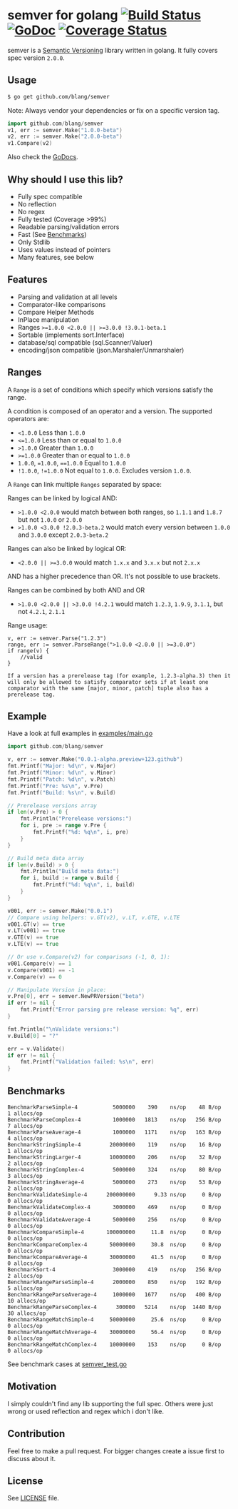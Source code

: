 semver for golang [![Build Status](https://drone.io/github.com/blang/semver/status.png)](https://drone.io/github.com/blang/semver/latest) [![GoDoc](https://godoc.org/github.com/blang/semver?status.png)](https://godoc.org/github.com/blang/semver) [![Coverage Status](https://img.shields.io/coveralls/blang/semver.svg)](https://coveralls.io/r/blang/semver?branch=master)
======

semver is a [Semantic Versioning](http://semver.org/) library written in golang. It fully covers spec version `2.0.0`.

Usage
-----
```bash
$ go get github.com/blang/semver
```
Note: Always vendor your dependencies or fix on a specific version tag.

```go
import github.com/blang/semver
v1, err := semver.Make("1.0.0-beta")
v2, err := semver.Make("2.0.0-beta")
v1.Compare(v2)
```

Also check the [GoDocs](http://godoc.org/github.com/blang/semver).

Why should I use this lib?
-----

- Fully spec compatible
- No reflection
- No regex
- Fully tested (Coverage >99%)
- Readable parsing/validation errors
- Fast (See [Benchmarks](#benchmarks))
- Only Stdlib
- Uses values instead of pointers
- Many features, see below


Features
-----

- Parsing and validation at all levels
- Comparator-like comparisons
- Compare Helper Methods
- InPlace manipulation
- Ranges `>=1.0.0 <2.0.0 || >=3.0.0 !3.0.1-beta.1`
- Sortable (implements sort.Interface)
- database/sql compatible (sql.Scanner/Valuer)
- encoding/json compatible (json.Marshaler/Unmarshaler)

Ranges
------

A `Range` is a set of conditions which specify which versions satisfy the range.

A condition is composed of an operator and a version. The supported operators are:

- `<1.0.0` Less than `1.0.0`
- `<=1.0.0` Less than or equal to `1.0.0`
- `>1.0.0` Greater than `1.0.0`
- `>=1.0.0` Greater than or equal to `1.0.0`
- `1.0.0`, `=1.0.0`, `==1.0.0` Equal to `1.0.0`
- `!1.0.0`, `!=1.0.0` Not equal to `1.0.0`. Excludes version `1.0.0`.

A `Range` can link multiple `Ranges` separated by space:

Ranges can be linked by logical AND:

  - `>1.0.0 <2.0.0` would match between both ranges, so `1.1.1` and `1.8.7` but not `1.0.0` or `2.0.0`
  - `>1.0.0 <3.0.0 !2.0.3-beta.2` would match every version between `1.0.0` and `3.0.0` except `2.0.3-beta.2`

Ranges can also be linked by logical OR:

  - `<2.0.0 || >=3.0.0` would match `1.x.x` and `3.x.x` but not `2.x.x`

AND has a higher precedence than OR. It's not possible to use brackets.

Ranges can be combined by both AND and OR

  - `>1.0.0 <2.0.0 || >3.0.0 !4.2.1` would match `1.2.3`, `1.9.9`, `3.1.1`, but not `4.2.1`, `2.1.1`

Range usage:

```
v, err := semver.Parse("1.2.3")
range, err := semver.ParseRange(">1.0.0 <2.0.0 || >=3.0.0")
if range(v) {
    //valid
}

If a version has a prerelease tag (for example, 1.2.3-alpha.3) then it will only be allowed to satisfy comparator sets if at least one comparator with the same [major, minor, patch] tuple also has a prerelease tag.
```

Example
-----

Have a look at full examples in [examples/main.go](examples/main.go)

```go
import github.com/blang/semver

v, err := semver.Make("0.0.1-alpha.preview+123.github")
fmt.Printf("Major: %d\n", v.Major)
fmt.Printf("Minor: %d\n", v.Minor)
fmt.Printf("Patch: %d\n", v.Patch)
fmt.Printf("Pre: %s\n", v.Pre)
fmt.Printf("Build: %s\n", v.Build)

// Prerelease versions array
if len(v.Pre) > 0 {
    fmt.Println("Prerelease versions:")
    for i, pre := range v.Pre {
        fmt.Printf("%d: %q\n", i, pre)
    }
}

// Build meta data array
if len(v.Build) > 0 {
    fmt.Println("Build meta data:")
    for i, build := range v.Build {
        fmt.Printf("%d: %q\n", i, build)
    }
}

v001, err := semver.Make("0.0.1")
// Compare using helpers: v.GT(v2), v.LT, v.GTE, v.LTE
v001.GT(v) == true
v.LT(v001) == true
v.GTE(v) == true
v.LTE(v) == true

// Or use v.Compare(v2) for comparisons (-1, 0, 1):
v001.Compare(v) == 1
v.Compare(v001) == -1
v.Compare(v) == 0

// Manipulate Version in place:
v.Pre[0], err = semver.NewPRVersion("beta")
if err != nil {
    fmt.Printf("Error parsing pre release version: %q", err)
}

fmt.Println("\nValidate versions:")
v.Build[0] = "?"

err = v.Validate()
if err != nil {
    fmt.Printf("Validation failed: %s\n", err)
}
```


Benchmarks
-----

    BenchmarkParseSimple-4           5000000    390    ns/op    48 B/op   1 allocs/op
    BenchmarkParseComplex-4          1000000   1813    ns/op   256 B/op   7 allocs/op
    BenchmarkParseAverage-4          1000000   1171    ns/op   163 B/op   4 allocs/op
    BenchmarkStringSimple-4         20000000    119    ns/op    16 B/op   1 allocs/op
    BenchmarkStringLarger-4         10000000    206    ns/op    32 B/op   2 allocs/op
    BenchmarkStringComplex-4         5000000    324    ns/op    80 B/op   3 allocs/op
    BenchmarkStringAverage-4         5000000    273    ns/op    53 B/op   2 allocs/op
    BenchmarkValidateSimple-4      200000000      9.33 ns/op     0 B/op   0 allocs/op
    BenchmarkValidateComplex-4       3000000    469    ns/op     0 B/op   0 allocs/op
    BenchmarkValidateAverage-4       5000000    256    ns/op     0 B/op   0 allocs/op
    BenchmarkCompareSimple-4       100000000     11.8  ns/op     0 B/op   0 allocs/op
    BenchmarkCompareComplex-4       50000000     30.8  ns/op     0 B/op   0 allocs/op
    BenchmarkCompareAverage-4       30000000     41.5  ns/op     0 B/op   0 allocs/op
    BenchmarkSort-4                  3000000    419    ns/op   256 B/op   2 allocs/op
    BenchmarkRangeParseSimple-4      2000000    850    ns/op   192 B/op   5 allocs/op
    BenchmarkRangeParseAverage-4     1000000   1677    ns/op   400 B/op  10 allocs/op
    BenchmarkRangeParseComplex-4      300000   5214    ns/op  1440 B/op  30 allocs/op
    BenchmarkRangeMatchSimple-4     50000000     25.6  ns/op     0 B/op   0 allocs/op
    BenchmarkRangeMatchAverage-4    30000000     56.4  ns/op     0 B/op   0 allocs/op
    BenchmarkRangeMatchComplex-4    10000000    153    ns/op     0 B/op   0 allocs/op

See benchmark cases at [semver_test.go](semver_test.go)


Motivation
-----

I simply couldn't find any lib supporting the full spec. Others were just wrong or used reflection and regex which i don't like.


Contribution
-----

Feel free to make a pull request. For bigger changes create a issue first to discuss about it.


License
-----

See [LICENSE](LICENSE) file.

